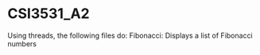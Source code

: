 # CSI3531_A2
Using threads, the following files do:
Fibonacci: Displays a list of Fibonacci numbers
